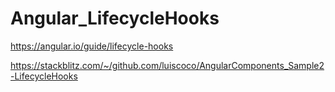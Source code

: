 # Angular_LifecycleHooks

https://angular.io/guide/lifecycle-hooks

https://stackblitz.com/~/github.com/luiscoco/AngularComponents_Sample2-LifecycleHooks

